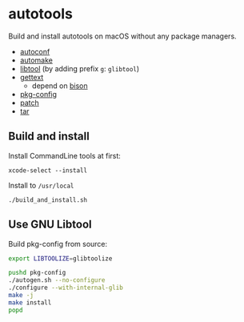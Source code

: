 # autotools

Build and install autotools on macOS without any package managers.

- [autoconf](https://www.gnu.org/software/autoconf/)
- [automake](https://www.gnu.org/software/automake/)
- [libtool](https://www.gnu.org/software/automake/) (by adding prefix `g`: `glibtool`)
- [gettext](https://www.gnu.org/software/gettext/)
    - depend on [bison](https://www.gnu.org/software/bison/) 
- [pkg-config](https://gitlab.freedesktop.org/pkg-config/pkg-config)
- [patch](https://savannah.gnu.org/projects/patch/)
- [tar](https://ftp.gnu.org/gnu/tar/)

## Build and install

Install CommandLine tools at first:

```
xcode-select --install
```

Install to `/usr/local`

```
./build_and_install.sh
```

## Use GNU Libtool

Build pkg-config from source:

```bash
export LIBTOOLIZE=glibtoolize

pushd pkg-config
./autogen.sh --no-configure
./configure --with-internal-glib
make -j
make install
popd
```